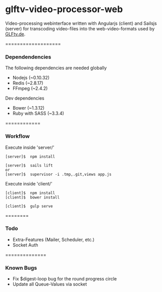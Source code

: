 glftv-video-processor-web
=========================

Video-processing webinterface written with Angularjs (client) and Sailsjs (server) for transcoding video-files into the web-video-formats used by [GLFtv.de](http://glftv.de/).


===================
### Dependendencies
The following dependencies are needed globally

* Nodejs (~0.10.32)
* Redis (~2.8.17)
* FFmpeg (~2.4.2)

Dev dependencies
* Bower (~1.3.12)
* Ruby with SASS (~3.3.4)


============
### Workflow

Execute inside 'server/'
```Shell
[server]$  npm install

[server]$  sails lift
or
[server]$  supervisor -i .tmp,.git,views app.js
```

Execute inside 'client/'
```Shell
[client]$  npm install
[client]$  bower install

[client]$  gulp serve
```

========
### Todo

* Extra-Features (Mailer, Scheduler, etc.)
* Socket Auth


==============
### Known Bugs

* Fix $digest-loop bug for the round progress circle
* Update all Queue-Values via socket